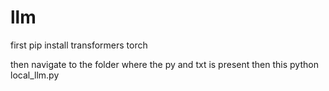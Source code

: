 # llm
first 
pip install transformers torch

then navigate to the folder where the py and txt is present then this 
python local_llm.py
